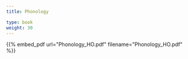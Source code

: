 ```yaml
---
title: Phonology 

type: book
weight: 30
---
```



{{% embed_pdf url="Phonology_HO.pdf" filename="Phonology_HO.pdf" %}}